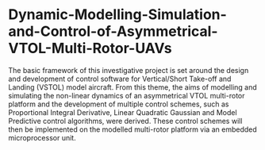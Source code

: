 # Dynamic-Modelling-Simulation-and-Control-of-Asymmetrical-VTOL-Multi-Rotor-UAVs
The basic framework of this investigative project is set around the design and development of control software for Vertical/Short Take-off and Landing (VSTOL) model aircraft. From this theme, the aims of modelling and simulating the non-linear dynamics of an asymmetrical VTOL multi-rotor platform and the development of multiple control schemes, such as Proportional Integral Derivative, Linear Quadratic Gaussian and Model Predictive control algorithms, were derived. These control schemes will then be implemented on the modelled multi-rotor platform via an embedded microprocessor unit. 

